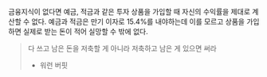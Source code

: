 금융지식이 없다면 예금, 적금과 같은 투자 상품을 가입할 때 자신의 수익률을 제대로 계산할 수 없다.
예금과 적금은 만기 이자로 15.4%를 내야하는데 이를 모르고 상품을 가입하면 실제로 받는 돈이 적어 실망할 수 밖에 없다.

> 다 쓰고 남은 돈을 저축할 게 아니라 저축하고 남은 게 있으면 써라 
> - 워런 버핏
